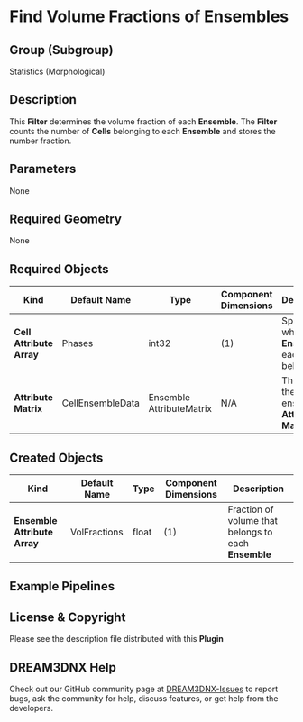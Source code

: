 # Find Volume Fractions of Ensembles

## Group (Subgroup) ##

Statistics (Morphological)

## Description ##

This **Filter** determines the volume fraction of each **Ensemble**. The **Filter** counts the number of **Cells** belonging to each **Ensemble** and stores the number fraction.

## Parameters ##

None 

## Required Geometry ##

None

## Required Objects ##

| Kind | Default Name | Type | Component Dimensions | Description |
|------|--------------|------|----------------------|-------------|
| **Cell Attribute Array** | Phases | int32 | (1) | Specifies to which **Ensemble** each **Cell** belongs |
| **Attribute Matrix** | CellEnsembleData | Ensemble AttributeMatrix | N/A | The path to the cell ensemble **Attribute Matrix** |

## Created Objects ##

| Kind | Default Name | Type | Component Dimensions | Description |
|------|--------------|------|----------------------|-------------|
| **Ensemble Attribute Array** | VolFractions | float | (1) | Fraction of volume that belongs to each **Ensemble** |

## Example Pipelines ##



## License & Copyright ##

Please see the description file distributed with this **Plugin**

## DREAM3DNX Help

Check out our GitHub community page at [DREAM3DNX-Issues](https://github.com/BlueQuartzSoftware/DREAM3DNX-Issues) to report bugs, ask the community for help, discuss features, or get help from the developers.


